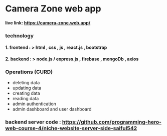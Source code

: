 # Camera Zone web app

#### live link: https://camera-zone.web.app/

### technology
#### 1. frontend : > html , css , js , react.js , bootstrap
#### 2. backend : > node.js / express.js , firebase , mongoDb , axios

### Operations (CURD)

- deleting data
- updating data
- creating data
- reading data
- admin authentication
- admin dashboard and user dashboard 


### backend server code : https://github.com/programming-hero-web-course-4/niche-website-server-side-saiful542
